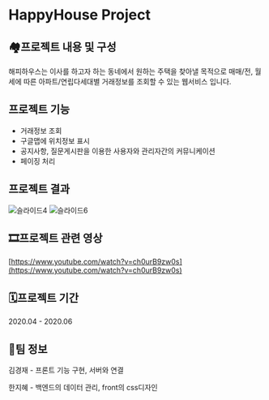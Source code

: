 # HappyHouse Project
## 🏘프로젝트 내용 및 구성

해피하우스는 이사를 하고자 하는 동네에서 원하는 주택을 찾아낼 목적으로 매매/전, 월세에 따른 아파트/연립다세대별 거래정보를 조회할 수 있는 웹서비스 입니다.

## 프로젝트 기능

 - 거래정보 조회
 - 구글맵에 위치정보 표시
 - 공지사항, 질문게시판을 이용한 사용자와 관리자간의 커뮤니케이션
 - 페이징 처리


## 프로젝트 결과

![슬라이드4](https://user-images.githubusercontent.com/60127173/101262314-02aaf800-3781-11eb-8879-ee4a09df6b77.JPG)
![슬라이드6](https://user-images.githubusercontent.com/60127173/101262321-1a827c00-3781-11eb-995e-a66dc50395b4.JPG)

## 🎞프로젝트 관련 영상

[https://www.youtube.com/watch?v=ch0urB9zw0s](https://www.youtube.com/watch?v=ch0urB9zw0s)

## 🗓프로젝트 기간

2020.04 - 2020.06

## 👊팀 정보

김경재 - 프론트 기능 구현, 서버와 연결

한지혜 - 백엔드의 데이터 관리, front의 css디자인
